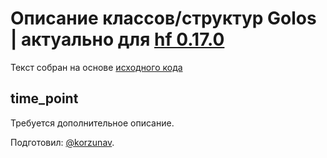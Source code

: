 # Описание классов/структур Golos | актуально для [hf 0.17.0](https://github.com/GolosChain/golos/releases/tag/v0.17.0)
Текст собран на основе [исходного кода](https://github.com/GolosChain/golos/tree/master/libraries/fc/include/fc/time.hpp)

## time_point


Требуется дополнительное описание.

Подготовил: [@korzunav](https://golos.io/@korzunav).

